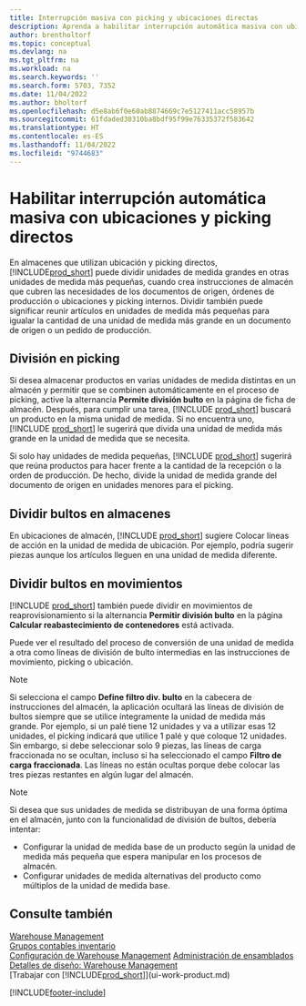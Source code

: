```yaml
---
title: Interrupción masiva con picking y ubicaciones directas
description: Aprenda a habilitar interrupción automática masiva con ubicación y picking dirigidos, así como interrupción en picking, ubicaciones, movimientos y más.
author: brentholtorf
ms.topic: conceptual
ms.devlang: na
ms.tgt_pltfrm: na
ms.workload: na
ms.search.keywords: ''
ms.search.form: 5703, 7352
ms.date: 11/04/2022
ms.author: bholtorf
ms.openlocfilehash: d5e8ab6f0e60ab8874669c7e5127411acc58957b
ms.sourcegitcommit: 61fdaded30310ba8bdf95f99e76335372f583642
ms.translationtype: HT
ms.contentlocale: es-ES
ms.lasthandoff: 11/04/2022
ms.locfileid: "9744683"
---
```

# <a name="enable-automatic-breaking-bulk-with-directed-put-away-and-pick"></a>Habilitar interrupción automática masiva con ubicaciones y picking directos

En almacenes que utilizan ubicación y picking directos, [!INCLUDE[prod_short](includes/prod_short.md)] puede dividir unidades de medida grandes en otras unidades de medida más pequeñas, cuando crea instrucciones de almacén que cubren las necesidades de los documentos de origen, órdenes de producción o ubicaciones y picking internos. Dividir también puede significar reunir artículos en unidades de medida más pequeñas para igualar la cantidad de una unidad de medida más grande en un documento de origen o un pedido de producción.

## <a name="breakbulk-in-picks"></a>División en picking  

Si desea almacenar productos en varias unidades de medida distintas en un almacén y permitir que se combinen automáticamente en el proceso de picking, active la alternancia **Permite división bulto** en la página de ficha de almacén. Después, para cumplir una tarea, [!INCLUDE [prod_short](includes/prod_short.md)] buscará un producto en la misma unidad de medida. Si no encuentra uno, [!INCLUDE [prod_short](includes/prod_short.md)] le sugerirá que divida una unidad de medida más grande en la unidad de medida que se necesita.  

Si solo hay unidades de medida pequeñas, [!INCLUDE [prod_short](includes/prod_short.md)] sugerirá que reúna productos para hacer frente a la cantidad de la recepción o la orden de producción. De hecho, divide la unidad de medida grande del documento de origen en unidades menores para el picking.  

## <a name="breakbulk-in-put-aways"></a>Dividir bultos en almacenes  

En ubicaciones de almacén, [!INCLUDE [prod_short](includes/prod_short.md)] sugiere Colocar líneas de acción en la unidad de medida de ubicación. Por ejemplo, podría sugerir piezas aunque los artículos lleguen en una unidad de medida diferente.  

## <a name="breakbulk-in-movements"></a>Dividir bultos en movimientos  

[!INCLUDE [prod_short](includes/prod_short.md)] también puede dividir en movimientos de reaprovisionamiento si la alternancia **Permitir división bulto** en la página **Calcular reabastecimiento de contenedores** está activada.  

Puede ver el resultado del proceso de conversión de una unidad de medida a otra como líneas de división de bulto intermedias en las instrucciones de movimiento, picking o ubicación.  

> [!NOTE]  
> Si selecciona el campo **Define filtro div. bulto** en la cabecera de instrucciones del almacén, la aplicación ocultará las líneas de división de bultos siempre que se utilice íntegramente la unidad de medida más grande. Por ejemplo, si un palé tiene 12 unidades y va a utilizar esas 12 unidades, el picking indicará que utilice 1 palé y que coloque 12 unidades. Sin embargo, si debe seleccionar solo 9 piezas, las líneas de carga fraccionada no se ocultan, incluso si ha seleccionado el campo **Filtro de carga fraccionada**. Las líneas no están ocultas porque debe colocar las tres piezas restantes en algún lugar del almacén.  

> [!NOTE]  
> Si desea que sus unidades de medida se distribuyan de una forma óptima en el almacén, junto con la funcionalidad de división de bultos, debería intentar:  
>
> - Configurar la unidad de medida base de un producto según la unidad de medida más pequeña que espera manipular en los procesos de almacén.  
> - Configurar unidades de medida alternativas del producto como múltiplos de la unidad de medida base.  

## <a name="see-also"></a>Consulte también  

[Warehouse Management](warehouse-manage-warehouse.md)  
[Grupos contables inventario](inventory-manage-inventory.md)  
[Configuración de Warehouse Management](warehouse-setup-warehouse.md) 
[Administración de ensamblados](assembly-assemble-items.md)
[Detalles de diseño: Warehouse Management](design-details-warehouse-management.md)  
[Trabajar con [!INCLUDE[prod_short](includes/prod_short.md)]](ui-work-product.md)  


[!INCLUDE[footer-include](includes/footer-banner.md)]